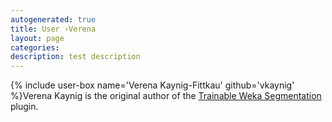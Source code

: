 ```yaml
---
autogenerated: true
title: User ›Verena
layout: page
categories: 
description: test description
---
```


{% include user-box name='Verena Kaynig-Fittkau' github='vkaynig' %}Verena Kaynig is the original author of the [Trainable Weka Segmentation](/plugins/tws) plugin.
